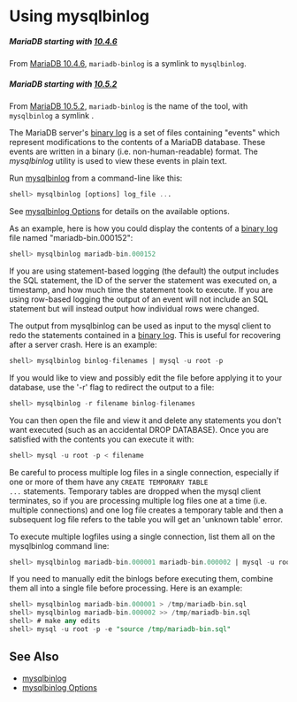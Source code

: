 # Using mysqlbinlog

##### MariaDB starting with [10.4.6](/kb/en/mariadb-1046-release-notes/)

From [MariaDB 10.4.6](/kb/en/mariadb-1046-release-notes/), `mariadb-binlog` is a symlink to `mysqlbinlog`.

##### MariaDB starting with [10.5.2](/kb/en/mariadb-1052-release-notes/)

From [MariaDB 10.5.2](/kb/en/mariadb-1052-release-notes/), `mariadb-binlog` is the name of the tool, with `mysqlbinlog` a symlink .

The MariaDB server's [binary log](/mariadb-administration/server-monitoring-logs/binary-log/) is a set of files containing "events" which represent modifications to the contents of a MariaDB database. These events are written in a binary (i.e. non-human-readable) format. The <em>mysqlbinlog</em> utility is used to view these events in plain text.

Run [mysqlbinlog](/clients-utilities/mysqlbinlog/) from a command-line like this:

```sql
shell> mysqlbinlog [options] log_file ...
```

See [mysqlbinlog Options](/clients-utilities/mysqlbinlog/mysqlbinlog-options/) for details on the available options.

As an example, here is how you could display the contents of a [binary log](/mariadb-administration/server-monitoring-logs/binary-log/) file
named "mariadb-bin.000152":

```sql
shell> mysqlbinlog mariadb-bin.000152
```

If you are using statement-based logging (the default) the output includes the
SQL statement, the ID of the server the statement was executed on, a timestamp,
and how much time the statement took to execute. If you are using row-based
logging the output of an event will not include an SQL statement but will
instead output how individual rows were changed.

The output from mysqlbinlog can be used as input to the mysql client to redo
the statements contained in a [binary log](/mariadb-administration/server-monitoring-logs/binary-log/). This is useful for recovering after a server crash. Here is an example:

```sql
shell> mysqlbinlog binlog-filenames | mysql -u root -p
```

If you would like to view and possibly edit the file before applying it to your
database, use the '-r' flag to redirect the output to a file:

```sql
shell> mysqlbinlog -r filename binlog-filenames
```

You can then open the file and view it and delete any statements you don't want
executed (such as an accidental DROP DATABASE). Once you are satisfied with the
contents you can execute it with:

```sql
shell> mysql -u root -p < filename
```

Be careful to process multiple log files in a single connection, especially if
one or more of them have any <code class="fixed" style="white-space:pre-wrap">CREATE TEMPORARY TABLE ...</code>
statements. Temporary tables are dropped when the mysql client terminates, so
if you are processing multiple log files one at a time (i.e. multiple
connections) and one log file creates a temporary table and then a subsequent
log file refers to the table you will get an 'unknown table' error.

To execute multiple logfiles using a single connection, list them all on the
mysqlbinlog command line:

```sql
shell> mysqlbinlog mariadb-bin.000001 mariadb-bin.000002 | mysql -u root -p
```

If you need to manually edit the binlogs before executing them, combine them
all into a single file before processing. Here is an example:

```sql
shell> mysqlbinlog mariadb-bin.000001 > /tmp/mariadb-bin.sql
shell> mysqlbinlog mariadb-bin.000002 >> /tmp/mariadb-bin.sql
shell> # make any edits
shell> mysql -u root -p -e "source /tmp/mariadb-bin.sql"
```

## See Also

- [mysqlbinlog](/clients-utilities/mysqlbinlog/)
- [mysqlbinlog Options](/clients-utilities/mysqlbinlog/mysqlbinlog-options/)